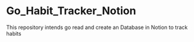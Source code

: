 # Go_Habit_Tracker_Notion
This repository intends go read and create an Database in Notion to track habits
